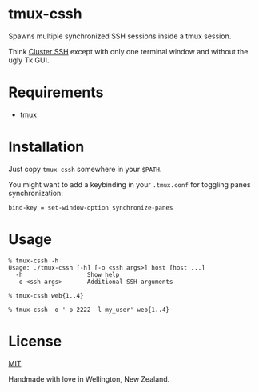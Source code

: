# tmux-cssh

Spawns multiple synchronized SSH sessions inside a tmux session.

Think [Cluster SSH](https://github.com/duncs/clusterssh) except with only one terminal window and without the ugly Tk GUI.

# Requirements

- [tmux](https://tmux.github.io/)

# Installation

Just copy `tmux-cssh` somewhere in your `$PATH`.

You might want to add a keybinding in your `.tmux.conf` for toggling panes synchronization:
```
bind-key = set-window-option synchronize-panes
```

# Usage

```
% tmux-cssh -h
Usage: ./tmux-cssh [-h] [-o <ssh args>] host [host ...]
  -h                  Show help
  -o <ssh args>       Additional SSH arguments

% tmux-cssh web{1..4}

% tmux-cssh -o '-p 2222 -l my_user' web{1..4}
```

# License

[MIT](LICENSE.md)

Handmade with love in Wellington, New Zealand.
